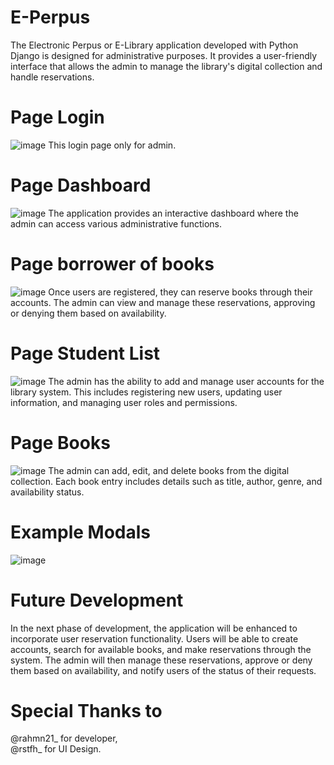 # E-Perpus
The Electronic Perpus or E-Library application developed with Python Django is designed for administrative purposes. It provides a user-friendly interface that allows the admin to manage the library's digital collection and handle reservations.

# Page Login
![image](https://github.com/Rahmn-Dev/E-Perpus/assets/66931894/82eb484b-d67b-45d0-9643-e311074989bf)
This login page only for admin.

# Page Dashboard
![image](https://github.com/Rahmn-Dev/E-Perpus/assets/66931894/253f4730-3f41-41b5-80de-2c7a2479453e)
The application provides an interactive dashboard where the admin can access various administrative functions.

# Page borrower of books
![image](https://github.com/Rahmn-Dev/E-Perpus/assets/66931894/6e291422-a9a0-42f8-9878-7cc641e57373)
Once users are registered, they can reserve books through their accounts. The admin can view and manage these reservations, approving or denying them based on availability.

# Page Student List
![image](https://github.com/Rahmn-Dev/E-Perpus/assets/66931894/5f78e8b2-5e51-42df-83c7-ad5c4e31756b)
The admin has the ability to add and manage user accounts for the library system. This includes registering new users, updating user information, and managing user roles and permissions.

# Page Books
![image](https://github.com/Rahmn-Dev/E-Perpus/assets/66931894/4f6fce42-135d-4647-8c9e-5fa47ac177f4)
The admin can add, edit, and delete books from the digital collection. Each book entry includes details such as title, author, genre, and availability status.

# Example Modals
![image](https://github.com/Rahmn-Dev/E-Perpus/assets/66931894/4fed5d48-d873-48a4-a8b5-e28292c0f23e)

# Future Development 
In the next phase of development, the application will be enhanced to incorporate user reservation functionality. Users will be able to create accounts, search for available books, and make reservations through the system. The admin will then manage these reservations, approve or deny them based on availability, and notify users of the status of their requests.

# Special Thanks to
@rahmn21_ for developer,  
@rstfh_ for UI Design.
